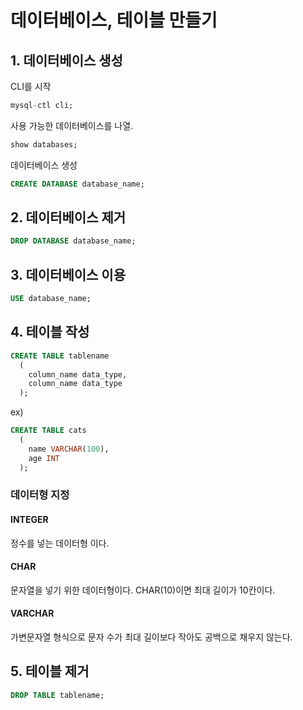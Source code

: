 # 데이터베이스, 테이블 만들기
## 1. 데이터베이스 생성

CLI를 시작

```sql
mysql-ctl cli; 
```

사용 가능한 데이터베이스를 나열.
```sql
show databases; 
```

데이터베이스 생성

```sql
CREATE DATABASE database_name; 
```

## 2. 데이터베이스 제거

```sql
DROP DATABASE database_name;
```

## 3. 데이터베이스 이용

```sql
USE database_name;
```

## 4. 테이블 작성

```sql
CREATE TABLE tablename
  (
    column_name data_type,
    column_name data_type
  );
```

ex)

```sql
CREATE TABLE cats
  (
    name VARCHAR(100),
    age INT
  );
```  
### 데이터형 지정

#### INTEGER
정수를 넣는 데이터형 이다.

#### CHAR
문자열을 넣기 위한 데이터형이다. CHAR(10)이면 최대 길이가 10칸이다.

#### VARCHAR
가변문자열 형식으로 문자 수가 최대 길이보다 작아도 공백으로 채우지 않는다.

## 5. 테이블 제거

```sql
DROP TABLE tablename;
```
